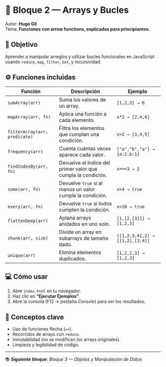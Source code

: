 # 🧠 Bloque 2 — Arrays y Bucles

Autor: **Hugo Gil**  
Tema: **Funciones con arrow functions, explicadas para principiantes.**

## 🎯 Objetivo
Aprender a manipular arreglos y utilizar bucles funcionales en JavaScript usando `reduce`, `map`, `filter`, `Set`, y recursividad.

## ⚙️ Funciones incluidas

| Función | Descripción | Ejemplo |
|----------|--------------|----------|
| `sumArray(arr)` | Suma los valores de un array. | `[1,2,3] → 6` |
| `mapArray(arr, fn)` | Aplica una función a cada elemento. | `x*2 → [2,4,6]` |
| `filterArray(arr, predicate)` | Filtra los elementos que cumplan una condición. | `x>2 → [3,4,5]` |
| `frequency(arr)` | Cuenta cuántas veces aparece cada valor. | `["a","b","a"] → {a:2,b:1}` |
| `findIndexBy(arr, fn)` | Devuelve el índice del primer valor que cumpla la condición. | `x===3 → 2` |
| `some(arr, fn)` | Devuelve `true` si al menos un valor cumple la condición. | `x>4 → true` |
| `every(arr, fn)` | Devuelve `true` si todos cumplen la condición. | `x<10 → true` |
| `flattenDeep(arr)` | Aplana arrays anidados en uno solo. | `[1,[2,[3]]] → [1,2,3]` |
| `chunk(arr, size)` | Divide un array en subarrays de tamaño dado. | `([1,2,3,4],2) → [[1,2],[3,4]]` |
| `unique(arr)` | Elimina elementos duplicados. | `[1,2,2,3] → [1,2,3]` |

## 💻 Cómo usar
1. Abre `index.html` en tu navegador.  
2. Haz clic en **“Ejecutar Ejemplos”**.  
3. Abre la consola (F12 → pestaña *Console*) para ver los resultados.

## 🧩 Conceptos clave
- Uso de funciones flecha (`=>`).
- Recorridos de arrays con `reduce`.
- Inmutabilidad (no se modifican los arrays originales).
- Limpieza y legibilidad de código.

---

📚 **Siguiente bloque:** *Bloque 3 — Objetos y Manipulación de Datos*